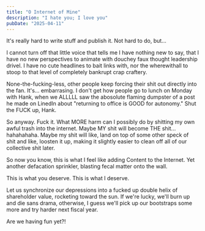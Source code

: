 ```yaml
---
title: "O Internet of Mine"
description: "I hate you; I love you"
pubDate: "2025-04-11"
---
```


It's really hard to write stuff and publish it. Not hard to do, but...

I cannot turn off that little voice that tells me I have nothing new to say, that I have no new perspectives to animate with douchey faux thought leadership drivel. I have no cute headlines to bait links with, nor the wherewithall to stoop to that level of completely bankrupt crap craftery.

None-the-fucking-less, other people keep forcing their shit out directly into the fan. It's... embarrasing. I don't get how people go to lunch on Monday with Hank, when we ALLLLL saw the abosolute flaming dumpster of a post he made on LinedIn about "returning to office is GOOD for autonomy." Shut the FUCK up, Hank.  

So anyway. Fuck it. What MORE harm can I possibly do by shitting my own awful trash into the internet. Maybe MY shit will become THE shit... hahahahaha. Maybe my shit will like, land on top of some other speck of shit and like, loosten it up, making it slightly easier to clean off all of our collective shit later.

So now you know, this is what I feel like adding Content to the Internet. Yet another defacation sprinkler, blasting fecal matter onto the wall.

This is what you deserve. This is what I deserve. 

Let us synchronize our depressions into a fucked up double helix of shareholder value, rocketing toward the sun. If we're lucky, we'll burn up and die sans drama, otherwise, I guess we'll pick up our bootstraps some more and try harder next fiscal year.

Are we having fun yet?!

